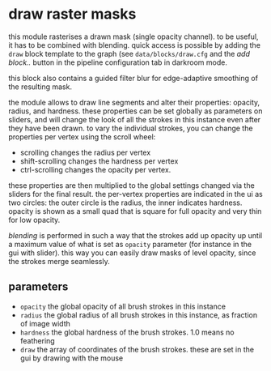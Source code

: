 # draw raster masks

this module rasterises a drawn mask (single opacity channel). to be useful, it
has to be combined with blending. quick access is possible by adding the `draw`
block template to the graph (see `data/blocks/draw.cfg` and the *add block..*
button in the pipeline configuration tab in darkroom mode.

this block also contains a guided filter blur for edge-adaptive smoothing of
the resulting mask.

the module allows to draw line segments and alter their properties: opacity, radius, and
hardness. these properties can be set globally as parameters on sliders, and will
change the look of all the strokes in this instance even after they have been drawn.
to vary the individual strokes, you can change the properties per vertex using
the scroll wheel:

* scrolling changes the radius per vertex
* shift-scrolling changes the hardness per vertex
* ctrl-scrolling changes the opacity per vertex.

these properties are then multiplied to the global settings changed via the sliders
for the final result. the per-vertex properties are indicated in the ui as two circles:
the outer circle is the radius, the inner indicates hardness. opacity is shown as a small
quad that is square for full opacity and very thin for low opacity.

*blending* is performed in such a way that the strokes add up opacity up until a maximum
value of what is set as `opacity` parameter (for instance in the gui with slider). this
way you can easily draw masks of level opacity, since the strokes merge seamlessly.

## parameters

* `opacity` the global opacity of all brush strokes in this instance
* `radius` the global radius of all brush strokes in this instance, as fraction of image width
* `hardness` the global hardness of the brush strokes. 1.0 means no feathering
* `draw` the array of coordinates of the brush strokes. these are set in the gui by drawing with the mouse
